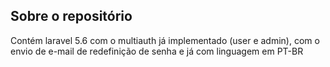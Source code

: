 ## Sobre o repositório

Contém laravel 5.6 com o multiauth já implementado (user e admin), com o envio de e-mail de redefinição de senha e já com linguagem em PT-BR